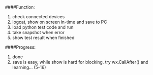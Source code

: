 ####Function:
1. check connected devices
2. logcat, show on screen in-time and save to PC
3. load python test code and run
4. take snapshot when error
5. show test result when finished

####Progress:
1. done
2. save is easy, while show is hard for blocking. try wx.CallAfter() and learning... (5-16)
